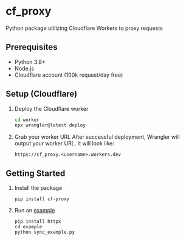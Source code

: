 # cf_proxy

Python package utilizing Cloudflare Workers to proxy requests

## Prerequisites
- Python 3.8+
- Node.js
- Cloudflare account (100k request/day free)

## Setup (Cloudflare)

1. Deploy the Cloudflare worker
   ```bash
   cd worker
   npx wrangler@latest deploy
   ```

2. Grab your worker URL
   After successful deployment, Wrangler will output your worker URL. It will look like:
   ```
   https://cf_proxy.<username>.workers.dev
   ```

## Getting Started

1. Install the package
   ```
   pip install cf-proxy
   ```

2. Run an [example](https://github.com/kevintsoii/cf_proxy/tree/main/example)
   ```
   pip install httpx
   cd example
   python sync_example.py
   ```

